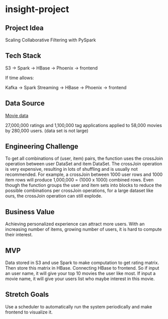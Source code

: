 # insight-project

## Project Idea
Scaling Collaborative Filtering with PySpark

## Tech Stack
S3 -> Spark -> HBase -> Phoenix -> frontend

If time allows:

Kafka -> Spark Streaming -> HBase -> Phoenix -> frontend

## Data Source
[Movie data](https://grouplens.org/datasets/movielens/)

27,000,000 ratings and 1,100,000 tag applications applied to 58,000 movies by 280,000 users.
(data set is not large)

## Engineering Challenge

To get all combinations of (user, item) pairs, the function uses the crossJoin operation between user DataSet and item DataSet. The crossJoin operation is very expensive, resulting in lots of shuffling and is usually not recommended. For example, a crossJoin between 1000 user rows and 1000 item rows will produce 1,000,000 = (1000 x 1000) combined rows. Even though the function groups the user and item sets into blocks to reduce the possible combinations per crossJoin operations, for a large dataset like ours, the crossJoin operation can still explode.

## Business Value

Achieving personalized experience can attract more users. With an increasing number of items, growing number of users, it is hard to compute their interest. 

## MVP

Data stored in S3 and use Spark to make computation to get rating matrix. Then store this matrix in HBase. Connecting HBase to frontend. So if input an user name, it will give your top 10 movies the user like most. If input a movie name, it will give your users list who maybe interest in this movie.

## Stretch Goals
Use a scheduler to automatically run the system periodically and make frontend to visualize it.
